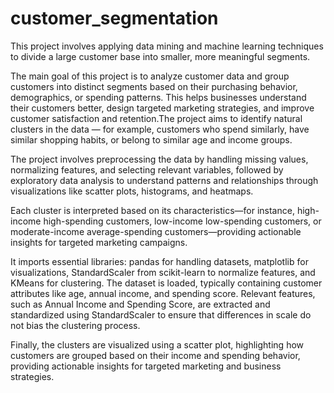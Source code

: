 # customer_segmentation
This project involves applying data mining and machine learning techniques to divide a large customer base into smaller, more meaningful segments.


The main goal of this project is to analyze customer data and group customers into distinct segments based on their purchasing behavior, demographics, or spending patterns. This helps businesses understand their customers better, design targeted marketing strategies, and improve customer satisfaction and retention.The project aims to identify natural clusters in the data — for example, customers who spend similarly, have similar shopping habits, or belong to similar age and income groups.

The project involves preprocessing the data by handling missing values, normalizing features, and selecting relevant variables, followed by exploratory data analysis to understand patterns and relationships through visualizations like scatter plots, histograms, and heatmaps.

Each cluster is interpreted based on its characteristics—for instance, high-income high-spending customers, low-income low-spending customers, or moderate-income average-spending customers—providing actionable insights for targeted marketing campaigns.

It imports essential libraries: pandas for handling datasets, matplotlib for visualizations, StandardScaler from scikit-learn to normalize features, and KMeans for clustering. The dataset is loaded, typically containing customer attributes like age, annual income, and spending score. Relevant features, such as Annual Income and Spending Score, are extracted and standardized using StandardScaler to ensure that differences in scale do not bias the clustering process.

Finally, the clusters are visualized using a scatter plot, highlighting how customers are grouped based on their income and spending behavior, providing actionable insights for targeted marketing and business strategies.
